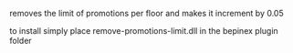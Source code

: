 removes the limit of promotions per floor and makes it increment by 0.05

to install simply place remove-promotions-limit.dll in the bepinex plugin folder